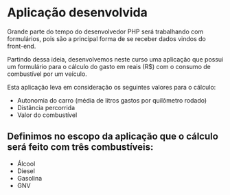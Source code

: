 # Aplicação desenvolvida
 Grande parte do tempo do desenvolvedor PHP será trabalhando com formulários, pois são a principal forma de se receber dados vindos do front-end.

Partindo dessa ideia, desenvolvemos neste curso uma aplicação que possui um formulário para o cálculo do gasto em reais (R$) com o consumo de combustível por um veículo.

Esta aplicação leva em consideração os seguintes valores para o cálculo:

- Autonomia do carro (média de litros gastos por quilômetro rodado)
- Distância percorrida
- Valor do combustível

## Definimos no escopo da aplicação que o cálculo será feito com três combustíveis:

- Álcool
-  Diesel
- Gasolina
- GNV